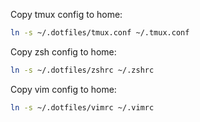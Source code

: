 Copy tmux config to home:

```bash
ln -s ~/.dotfiles/tmux.conf ~/.tmux.conf
```

Copy zsh config to home:
```bash
ln -s ~/.dotfiles/zshrc ~/.zshrc
```
Copy vim config to home:
```bash
ln -s ~/.dotfiles/vimrc ~/.vimrc
```

